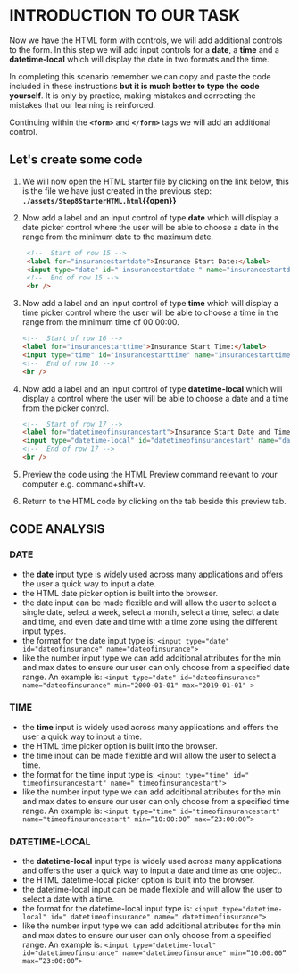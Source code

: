 # INTRODUCTION TO OUR TASK

Now we have the HTML form with controls, we will add additional controls to the form. In this step we will add input controls for a **date**, a **time** and a **datetime-local** which will display the date in two formats and the time.

In completing this scenario remember we can copy and paste the code included in these instructions **but it is much better to type the code yourself**. It is only by practice, making mistakes and correcting the mistakes that our learning is reinforced.

Continuing within the **`<form>`** and **`</form>`** tags we will add an additional control.

## Let's create some code

1. We will now open the HTML starter file by clicking on the link below, this is the file we have just created in the previous step:
   **`./assets/Step8StarterHTML.html`{{open}}**
     &nbsp;

2. Now add a label and an input control of type **date** which will display a date picker control where the user will be able to choose a date in the range from the minimum date to the maximum date.
   &nbsp;

   ```HTML
    <!--  Start of row 15 -->
    <label for="insurancestartdate">Insurance Start Date:</label>
    <input type="date" id=" insurancestartdate " name="insurancestartdate" min="2022-01-01" max="2022-12-31" />
    <!--  End of row 15 -->
    <br />
    ```

3. Now add a label and an input control of type **time** which will display a time picker control where the user will be able to choose a time in the range from the minimum time of 00:00:00.
   &nbsp;

    ```HTML
    <!--  Start of row 16 -->
    <label for="insurancestarttime">Insurance Start Time:</label>
    <input type="time" id="insurancestarttime" name="insurancestarttime" min="00:00:00" />
    <!--  End of row 16 -->
    <br />
    ```

4. Now add a label and an input control of type **datetime-local** which will display a control where the user will be able to choose a date and a time from the picker control.
   &nbsp;

    ```HTML
    <!--  Start of row 17 -->
    <label for="datetimeofinsurancestart">Insurance Start Date and Time:</label>
    <input type="datetime-local" id="datetimeofinsurancestart" name="datetimeofinsurancestart" />
    <!--  End of row 17 -->
    <br />
   ```

5. Preview the code using the HTML Preview command relevant to your computer e.g. command+shift+v.

6. Return to the HTML code by clicking on the tab beside this preview tab.

## CODE ANALYSIS

### DATE

- the **date** input type is widely used across many applications and offers the user a quick way to input a date.
- the HTML date picker option is built into the browser.  
- the date input can be made flexible and will allow the user to select a single date, select a week, select a month, select a time, select a date and time, and even date and time with a time zone using the different input types.
- the format for the date input type is:
   ``<input type="date" id="dateofinsurance" name="dateofinsurance">``
- like the number input type we can add additional attributes for the min and max dates to ensure our user can only choose from a specified date range. An example is:
   ``<input type="date" id="dateofinsurance" name="dateofinsurance" min="2000-01-01" max="2019-01-01" >``

### TIME

- the **time** input is widely used across many applications and offers the user a quick way to input a time.
- the HTML time picker option is built into the browser.  
- the time input can be made flexible and will allow the user to select a time.
- the format for the time input type is:
   ``<input type="time" id=" timeofinsurancestart" name=" timeofinsurancestart">``
- like the number input type we can add additional attributes for the min and max dates to ensure our user can only choose from a specified time range. An example is:
   ``<input type="time" id="timeofinsurancestart" name="timeofinsurancestart" min=”10:00:00” max=”23:00:00”>``

### DATETIME-LOCAL

- the **datetime-local** input type is widely used across many applications and offers the user a quick way to input a date and time as one object.
- the HTML datetime-local picker option is built into the browser.  
- the datetime-local input can be made flexible and will allow the user to select a date with a time.
- the format for the datetime-local input type is:
   ``<input type="datetime-local" id=" datetimeofinsurance" name=" datetimeofinsurance">``
- like the number input type we can add additional attributes for the min and max dates to ensure our user can only choose from a specified range. An example is:
   ``<input type="datetime-local" id="datetimeofinsurance" name="datetimeofinsurance" min=”10:00:00” max=”23:00:00”>``
